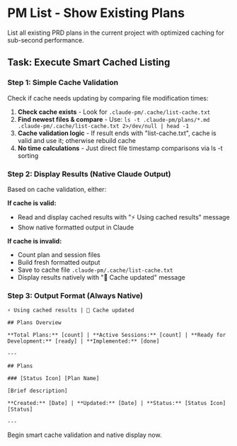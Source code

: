 # PM List - Show Existing Plans

List all existing PRD plans in the current project with optimized caching for sub-second performance.

## Task: Execute Smart Cached Listing

### Step 1: Simple Cache Validation
Check if cache needs updating by comparing file modification times:

1. **Check cache exists** - Look for `.claude-pm/.cache/list-cache.txt`
2. **Find newest files & compare** - Use: `ls -t .claude-pm/plans/*.md .claude-pm/.cache/list-cache.txt 2>/dev/null | head -1`
3. **Cache validation logic** - If result ends with "list-cache.txt", cache is valid and use it; otherwise rebuild cache
4. **No time calculations** - Just direct file timestamp comparisons via ls -t sorting

### Step 2: Display Results (Native Claude Output)
Based on cache validation, either:

**If cache is valid:**
- Read and display cached results with "⚡ Using cached results" message
- Show native formatted output in Claude

**If cache is invalid:**  
- Count plan and session files
- Build fresh formatted output
- Save to cache file `.claude-pm/.cache/list-cache.txt`
- Display results natively with "🔄 Cache updated" message

### Step 3: Output Format (Always Native)
```
⚡ Using cached results | 🔄 Cache updated

## Plans Overview

**Total Plans:** [count] | **Active Sessions:** [count] | **Ready for Development:** [ready] | **Implemented:** [done]

---

## Plans

### [Status Icon] [Plan Name]

[Brief description]

**Created:** [Date] | **Updated:** [Date] | **Status:** [Status Icon] [Status]

---

```

Begin smart cache validation and native display now.